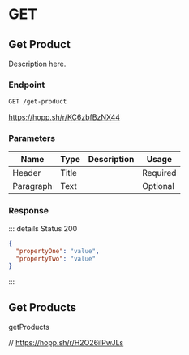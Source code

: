 # GET

## Get Product

Description here.

### Endpoint

```sh
GET /get-product
```

https://hopp.sh/r/KC6zbfBzNX44

### Parameters

| Name      | Type  | Description | Usage    |
| --------- | ----- | ----------- | -------- |
| Header    | Title |             | Required |
| Paragraph | Text  |             | Optional |

### Response

::: details Status 200

```json
{
  "propertyOne": "value",
  "propertyTwo": "value"
}
```

:::

## Get Products

getProducts

// https://hopp.sh/r/H2O26ilPwJLs
